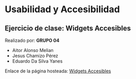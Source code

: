 # Usabilidad y Accesibilidad
## Ejercicio de clase: Widgets Accesibles
Realizado por:
**GRUPO 04**
- Aitor Alonso Melian
- Jesus Chamizo Pérez
- Eduardo Da Silva Yanes

Enlace de la página hosteada: [Widgets Accesibles]( https://eduardosy.github.io/EduardoSY2.github.io/)
